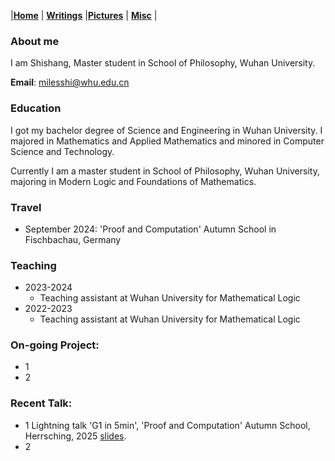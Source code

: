 |[<b>Home</b>](https://shishang2002.github.io/) | [<b>Writings</b>](../publication/list) |[<b>Pictures</b>](../photo/page) | [<b>Misc</b>](../misc/list) |

### About me
I am Shishang, Master student in School of Philosophy, Wuhan University. 

**Email**: milesshi@whu.edu.cn

### Education
I got my bachelor degree of  Science and Engineering in Wuhan University. I majored in Mathematics and Applied Mathematics and minored in  Computer Science and Technology.

Currently I am a master student in School of Philosophy, Wuhan University, majoring in Modern Logic and Foundations of Mathematics.

### Travel

-  September 2024: 'Proof and Computation' Autumn School in Fischbachau, Germany

### Teaching
* 2023-2024
  * Teaching assistant at Wuhan University for Mathematical Logic
* 2022-2023
  * Teaching assistant at Wuhan University for Mathematical Logic

### On-going Project:

- 1
- 2

### Recent Talk:

- 1  Lightning talk 'G1 in 5min', 'Proof and Computation' Autumn School, Herrsching, 2025 <a href="https://www.math.lmu.de/~schwicht/PC/25/slides/participants/lightning-talks/ShiShang.pdf">slides</a>.
- 2
